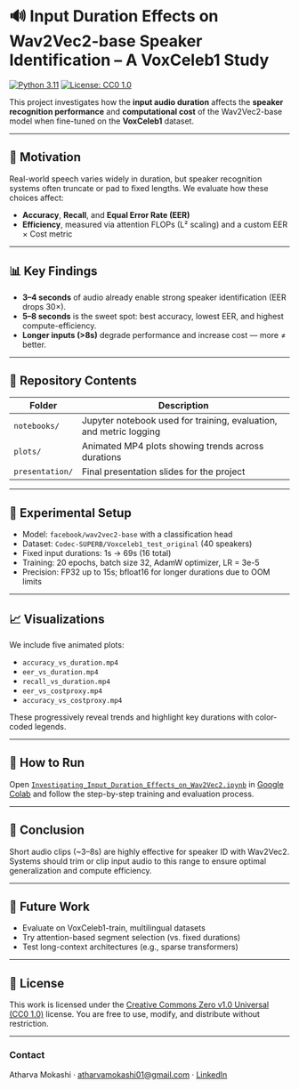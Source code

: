 # 🔊 Input Duration Effects on Wav2Vec2-base Speaker Identification – A VoxCeleb1 Study

[![Python 3.11](https://img.shields.io/badge/Python-3.11-blue.svg)](https://www.python.org/downloads/release/python-3110/)
[![License: CC0 1.0](https://img.shields.io/badge/License-CC0%201.0-lightgrey.svg)](https://creativecommons.org/publicdomain/zero/1.0/)

This project investigates how the **input audio duration** affects the **speaker recognition performance** and **computational cost** of the Wav2Vec2-base model when fine-tuned on the **VoxCeleb1** dataset.

---

## 🎯 Motivation

Real-world speech varies widely in duration, but speaker recognition systems often truncate or pad to fixed lengths. We evaluate how these choices affect:

- **Accuracy**, **Recall**, and **Equal Error Rate (EER)**
- **Efficiency**, measured via attention FLOPs (L² scaling) and a custom EER × Cost metric

---

## 📊 Key Findings

- **3–4 seconds** of audio already enable strong speaker identification (EER drops 30×).
- **5–8 seconds** is the sweet spot: best accuracy, lowest EER, and highest compute-efficiency.
- **Longer inputs (>8s)** degrade performance and increase cost — more ≠ better.

---

## 📁 Repository Contents

| Folder | Description |
|--------|-------------|
| `notebooks/` | Jupyter notebook used for training, evaluation, and metric logging |
| `plots/` | Animated MP4 plots showing trends across durations |
| `presentation/` | Final presentation slides for the project |

---

## 🧪 Experimental Setup

- Model: `facebook/wav2vec2-base` with a classification head
- Dataset: `Codec-SUPERB/Voxceleb1_test_original` (40 speakers)
- Fixed input durations: 1s → 69s (16 total)
- Training: 20 epochs, batch size 32, AdamW optimizer, LR = 3e-5
- Precision: FP32 up to 15s; bfloat16 for longer durations due to OOM limits

---

## 📈 Visualizations

We include five animated plots:
- `accuracy_vs_duration.mp4`
- `eer_vs_duration.mp4`
- `recall_vs_duration.mp4`
- `eer_vs_costproxy.mp4`
- `accuracy_vs_costproxy.mp4`

These progressively reveal trends and highlight key durations with color-coded legends.

---

## 📌 How to Run

Open [`Investigating_Input_Duration_Effects_on_Wav2Vec2.ipynb`](notebook/Investigating_Input_Duration_Effects_on_Wav2Vec2.ipynb) in [Google Colab](https://colab.research.google.com/) and follow the step-by-step training and evaluation process.

---

## 🧠 Conclusion

Short audio clips (~3–8s) are highly effective for speaker ID with Wav2Vec2. Systems should trim or clip input audio to this range to ensure optimal generalization and compute efficiency.

---

## 🚀 Future Work

- Evaluate on VoxCeleb1-train, multilingual datasets
- Try attention-based segment selection (vs. fixed durations)
- Test long-context architectures (e.g., sparse transformers)

---

## 📜 License

This work is licensed under the [Creative Commons Zero v1.0 Universal (CC0 1.0)](https://creativecommons.org/publicdomain/zero/1.0/) license. You are free to use, modify, and distribute without restriction.

---

### Contact
Atharva Mokashi · atharvamokashi01@gmail.com · [LinkedIn](https://www.linkedin.com/in/atharva-m)
